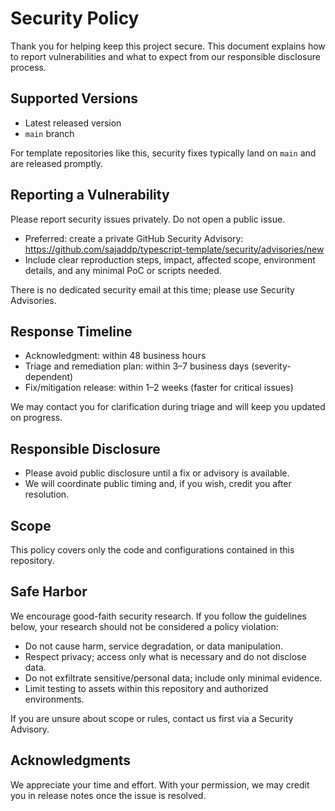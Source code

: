 # Security Policy

Thank you for helping keep this project secure. This document explains how to report vulnerabilities and what to expect from our responsible disclosure process.

## Supported Versions

- Latest released version
- `main` branch

For template repositories like this, security fixes typically land on `main` and are released promptly.

## Reporting a Vulnerability

Please report security issues privately. Do not open a public issue.

- Preferred: create a private GitHub Security Advisory:
  https://github.com/sajaddp/typescript-template/security/advisories/new
- Include clear reproduction steps, impact, affected scope, environment details, and any minimal PoC or scripts needed.

There is no dedicated security email at this time; please use Security Advisories.

## Response Timeline

- Acknowledgment: within 48 business hours
- Triage and remediation plan: within 3–7 business days (severity-dependent)
- Fix/mitigation release: within 1–2 weeks (faster for critical issues)

We may contact you for clarification during triage and will keep you updated on progress.

## Responsible Disclosure

- Please avoid public disclosure until a fix or advisory is available.
- We will coordinate public timing and, if you wish, credit you after resolution.

## Scope

This policy covers only the code and configurations contained in this repository.

## Safe Harbor

We encourage good-faith security research. If you follow the guidelines below, your research should not be considered a policy violation:

- Do not cause harm, service degradation, or data manipulation.
- Respect privacy; access only what is necessary and do not disclose data.
- Do not exfiltrate sensitive/personal data; include only minimal evidence.
- Limit testing to assets within this repository and authorized environments.

If you are unsure about scope or rules, contact us first via a Security Advisory.

## Acknowledgments

We appreciate your time and effort. With your permission, we may credit you in release notes once the issue is resolved.
